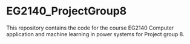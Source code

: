 # EG2140_ProjectGroup8
This repository contains the code for the course EG2140 Computer application and machine learning in power systems for Project group 8.
